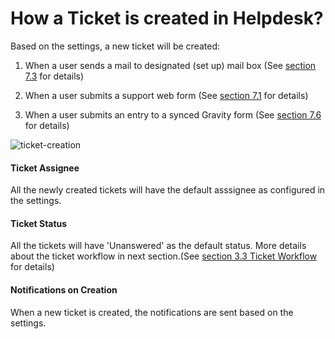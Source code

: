 
# How a Ticket is created in Helpdesk?

Based on the settings, a new ticket will be created:
1. When a user sends a mail to designated (set up) mail box (See [section 7.3](http://docs.rtcamp.com/rtbiz/helpdesk/admin/mailbox/mail_setup.html) for details)

2. When a user submits a support web form (See <a href="http://docs.rtcamp.com/rtbiz/helpdesk/admin/mailbox/general.html#support-form" target="_parent">section 7.1</a> for details)

3. When a user submits an entry to a synced Gravity form (See [section 7.6](http://docs.rtcamp.com/rtbiz/helpdesk/admin/mailbox/gravity_importer.html) for details)

![ticket-creation](https://cloud.githubusercontent.com/assets/9676513/6509592/5308dde6-c386-11e4-9539-2498934fa531.jpg)


#### Ticket Assignee
All the newly created tickets will have the default asssignee as configured in the settings.

#### Ticket Status
All the tickets will have 'Unanswered' as the default status. More details about the ticket workflow in next section.(See [section 3.3 Ticket Workflow](http://docs.rtcamp.com/rtbiz/helpdesk/admin/tickets/ticket_workflow.html) for details)

#### Notifications on Creation
When a new ticket is created, the notifications are sent based on the settings.

